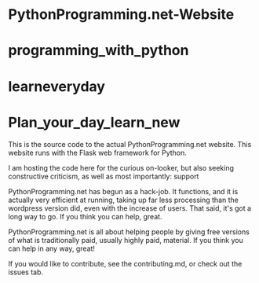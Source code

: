 # PythonProgramming.net-Website
# programming_with_python
# learneveryday
# Plan_your_day_learn_new

This is the source code to the actual PythonProgramming.net website. This website runs with the Flask web framework for Python.

I am hosting the code here for the curious on-looker, but also seeking constructive criticism, as well as most importantly: support

PythonProgramming.net has begun as a hack-job. It functions, and it is actually very efficient at running, taking up far less processing than the wordpress version did, even with the increase of users. That said, it's got a long way to go. If you think you can help, great. 

PythonProgramming.net is all about helping people by giving free versions of what is traditionally paid, usually highly paid, material. If you think you can help in any way, great!

If you would like to contribute, see the contributing.md, or check out the issues tab. 
